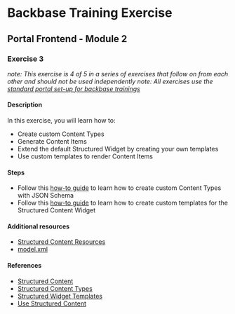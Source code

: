 # Backbase Training Exercise

## Portal Frontend - Module 2

### Exercise 3

_note: This exercise is 4 of 5 in a series of exercises that follow on from each other and should not be used independently_
_note: All exercises use the [standard portal set-up for backbase trainings](https://my.backbase.com/resources/how-to-guides/getting-your-first-launchpad-based-portal-set-up/)_

#### Description

In this exercise, you will learn how to:
 - Create custom Content Types
 - Generate Content Items
 - Extend the default Structured Widget by creating your own templates
 - Use custom templates to render Content Items

#### Steps

 - Follow this [how-to guide](https://my.backbase.com/resources/how-to-guides/give-your-custom-content-some-backbone-with-json-schema/
) to learn how to create custom Content Types with JSON Schema
 - Follow this [how-to guide](https://my.backbase.com/resources/how-to-guides/bring-some-structure-to-your-content/
) to learn how to create custom templates for the Structured Content Widget


#### Additional resources

 - [Structured Content Resources](../../structured-content-materials)
 - [model.xml](./model.xml)

#### References

 - [Structured Content](https://my.backbase.com/resources/documentation/portal/5.6.0/overview_structuredcontent.html)
 - [Structured Content Types](https://my.backbase.com/resources/documentation/portal/5.6.0/custom_structcontenttype.html)
 - [Structured Widget Templates](https://my.backbase.com/resources/documentation/portal/5.6.0/custom_addtemplatetowidget.html)
 - [Use Structured Content](https://my.backbase.com/resources/documentation/portal/5.6.0/custom_usestructcontent.html)
